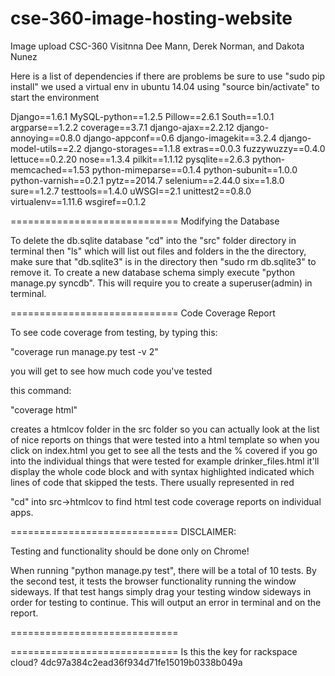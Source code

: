 cse-360-image-hosting-website
=============================
Image upload CSC-360 Visitnna Dee Mann, Derek Norman, and Dakota Nunez

Here is a list of dependencies if there are problems be sure to use "sudo pip install" we used a virtual env in ubuntu 14.04 using "source bin/activate" to start the environment

Django==1.6.1
MySQL-python==1.2.5
Pillow==2.6.1
South==1.0.1
argparse==1.2.2
coverage==3.7.1
django-ajax==2.2.12
django-annoying==0.8.0
django-appconf==0.6
django-imagekit==3.2.4
django-model-utils==2.2
django-storages==1.1.8
extras==0.0.3
fuzzywuzzy==0.4.0
lettuce==0.2.20
nose==1.3.4
pilkit==1.1.12
pysqlite==2.6.3
python-memcached==1.53
python-mimeparse==0.1.4
python-subunit==1.0.0
python-varnish==0.2.1
pytz==2014.7
selenium==2.44.0
six==1.8.0
sure==1.2.7
testtools==1.4.0
uWSGI==2.1
unittest2==0.8.0
virtualenv==1.11.6
wsgiref==0.1.2

=============================
Modifying the Database

To delete the db.sqlite database "cd" into the "src" folder directory in terminal then "ls" which will list out files and folders in the the directory, make sure that "db.sqlite3" is in the directory then "sudo rm db.sqlite3" to remove it. To create a new database schema simply execute "python manage.py syncdb". This will require you to create a superuser(admin) in terminal.

=============================
Code Coverage Report

To see code coverage from testing, by typing this:

"coverage run manage.py test -v 2"

you will get to see how much code you've tested

this command:

"coverage html"

creates a htmlcov folder in the src folder so you can actually look at the list of nice reports on things that were tested into a html template so when you click on index.html you get to see all the tests and the % covered
if you go into the individual things that were tested for example drinker_files.html it'll display the whole code block and with syntax highlighted indicated which lines of code that skipped the tests. There usually represented in red

"cd" into src->htmlcov to find html test code coverage reports on individual apps.


=============================
DISCLAIMER:

Testing and functionality should be done only on Chrome!

When running "python manage.py test", there will be a total of 10 tests. By the second test, it tests the browser functionality running the window sideways. If that test hangs simply drag your testing window sideways in order for testing to continue. This will output an error in terminal and on the report.

=============================

=============================
Is this the key for rackspace cloud?
4dc97a384c2ead36f934d71fe15019b0338b049a
